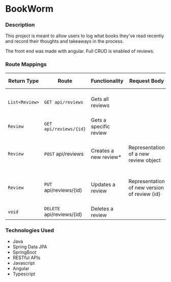 # BookWorm

### Description

This project is meant to allow users to log what books they've read recently and record their thoughts and takeaways in the process.

The front end was made with angular. Full CRUD is enabled of reviews.

### Route Mappings

| Return Type     | Route                 | Functionality            | Request Body | Response Body |
|-----------------|-----------------------|--------------------------| ------------ | ------------- |
| `List<Review>`    | `GET api/reviews` | Gets all reviews| | Collection of representations of Review objects |
| `Review` | `GET api/reviews/{id}` | Gets a specific review | | Representation of review {id} |
| `Review` | `POST` api/reviews | Creates a new review* | Representation of a new review object | Representation of the created review object or an error message |
| `Review` | `PUT` api/reviews/{id} | Updates a review | Representation of new version of review {id} | Representation of the changed review object or an error message |
| `void` | `DELETE` api/reviews/{id} | Deletes a review | | |


### Technologies Used
- Java
- Spring Data JPA
- SpringBoot
- RESTful APIs
- Javascript
- Angular
- Typescript
